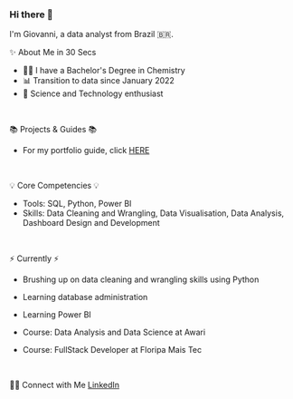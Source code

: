 ### Hi there 👋

I'm Giovanni, a data analyst from Brazil 🇧🇷.
<br>

✨ About Me in 30 Secs 
- 👨‍🔬 I have a Bachelor's Degree in Chemistry
- 📊 Transition to data since January 2022
- 🔭 Science and Technology enthusiast
<br>

📚 Projects & Guides 📚
- For my portfolio guide, click [HERE](https://github.com/giovannilp/Portfolio-Guide)
<br>

💡 Core Competencies 💡
- Tools: SQL, Python, Power BI
- Skills: Data Cleaning and Wrangling, Data Visualisation, Data Analysis, Dashboard Design and Development
<br>

⚡️ Currently ⚡️
- Brushing up on data cleaning and wrangling skills using Python
- Learning database administration
- Learning Power BI

- Course: Data Analysis and Data Science at Awari
- Course: FullStack Developer at Floripa Mais Tec
<br>

🙌🏻 Connect with Me
[LinkedIn](linkedin.com/in/giovanni-lisboa-39a27a258)


<!--
**giovannilp/giovannilp** is a ✨ _special_ ✨ repository because its `README.md` (this file) appears on your GitHub profile.

Here are some ideas to get you started:

- 🔭 I’m currently working on ...
- 🌱 I’m currently learning ...
- 👯 I’m looking to collaborate on ...
- 🤔 I’m looking for help with ...
- 💬 Ask me about ...
- 📫 How to reach me: ...
- 😄 Pronouns: ...
- ⚡ Fun fact: ...
-->
